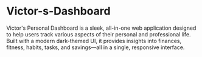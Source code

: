 # Victor-s-Dashboard
Victor's Personal Dashboard is a sleek, all-in-one web application designed to help users track various aspects of their personal and professional life. Built with a modern dark-themed UI, it provides insights into finances, fitness, habits, tasks, and savings—all in a single, responsive interface.
